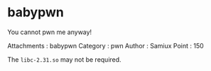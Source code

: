 # babypwn

You cannot pwn me anyway!

Attachments : babypwn
Category    : pwn
Author      : Samiux
Point       : 150

The ```libc-2.31.so``` may not be required. 
